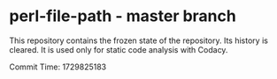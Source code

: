 # perl-file-path - master branch

This repository contains the frozen state of the repository.
Its history is cleared. It is used only for static code
analysis with Codacy.

Commit Time: 1729825183